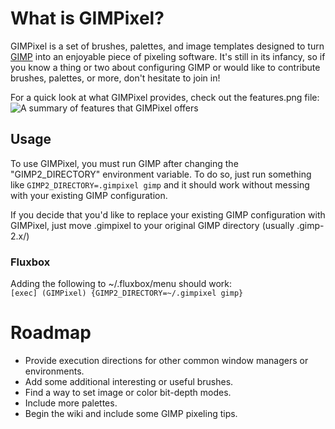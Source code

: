 # What is GIMPixel?

GIMPixel is a set of brushes, palettes, and image templates designed to turn [GIMP](http://gimp.org) into an enjoyable piece of pixeling software. It's still in its infancy, so if you know a thing or two about configuring GIMP or would like to contribute brushes, palettes, or more, don't hesitate to join in!

For a quick look at what GIMPixel provides, check out the features.png file:
![A summary of features that GIMPixel offers](http://github.com/sporkbox/gimpixel/raw/master/features.png "Isn't it awesome?")

## Usage
To use GIMPixel, you must run GIMP after changing the "GIMP2\_DIRECTORY" environment variable. To do so, just run something like `GIMP2_DIRECTORY=.gimpixel gimp` and it should work without messing with your existing GIMP configuration.

If you decide that you'd like to replace your existing GIMP configuration with GIMPixel, just move .gimpixel to your original GIMP directory (usually .gimp-2.x/)

### Fluxbox
Adding the following to ~/.fluxbox/menu should work:  
`[exec] (GIMPixel) {GIMP2_DIRECTORY=~/.gimpixel gimp}`

# Roadmap
* Provide execution directions for other common window managers or environments.
* Add some additional interesting or useful brushes.
* Find a way to set image or color bit-depth modes.
* Include more palettes.
* Begin the wiki and include some GIMP pixeling tips.